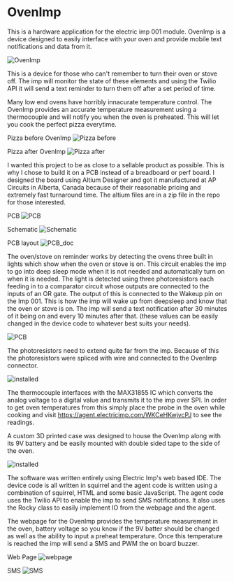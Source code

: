 # OvenImp
This is a hardware application for the electric imp 001 module. OvenImp is a device designed to easily interface with your oven and provide mobile text notifications and data from it.

![OvenImp](OvenImp.jpg)

This is a device for those who can't remember to turn their oven or stove off. The imp will monitor the state of these elements and using the Twilio API it will send a text reminder to turn them off after a set period of time. 

Many low end ovens have horribly innacurate temperature control. The OvenImp provides an accurate temperature measurement using a thermocouple and will notify you when the oven is preheated. This will let you cook the perfect pizza everytime.

Pizza before OvenImp
![Pizza before](pizza_before.JPG)

Pizza after OvenImp
![Pizza after](pizza_after.jpg)

I wanted this project to be as close to a sellable product as possible. This is why I chose to build it on a PCB instead of a breadboard or perf board. I designed the board using Altium Designer and got it manufactured at AP Circuits in Alberta, Canada because of their reasonable pricing and extremely fast turnaround time. The altium files are in a zip file in the repo for those interested.

PCB
![PCB](PCB.jpg)

Schematic
![Schematic](OvenImp_SCH.PNG)

PCB layout
![PCB_doc](OvenImp_PCB.PNG)

The oven/stove on reminder works by detecting the ovens three built in lights which show when the oven or stove is on. This circuit enables the imp to go into deep sleep mode when it is not needed and automatically turn on when it is needed. The light is detected using three photoresistors each feeding in to a comparator circuit whose outputs are connected to the inputs of an OR gate. The output of this is connected to the Wakeup pin on the Imp 001. This is how the imp will wake up from deepsleep and know that the oven or stove is on. The imp will send a text notification after 30 minutes of it being on and every 10 minutes after that. (these values can be easily changed in the device code to whatever best suits your needs).

![PCB](wakeup_circuit.PNG)

The photoresistors need to extend quite far from the imp. Because of this the photoresistors were spliced with wire and connected to the OvenImp connector.


![installed](imp_installed.jpg)

The thermocouple interfaces with the MAX31855 IC which converts the analog voltage to a digital value and transmits it to the imp over SPI. In order to get oven temperatures from this simply place the probe in the oven while cooking and visit https://agent.electricimp.com/WKCeHKwjvcPJ to see the readings.

A custom 3D printed case was designed to house the OvenImp along with its 9V battery and be easily mounted with double sided tape to the side of the oven.

![installed](on_oven.jpg)

The software was written entirely using Electric Imp's web based IDE. The device code is all written in squirrel and the agent code is written using a combination of squirrel, HTML and some basic JavaScript. The agent code uses the Twilio API to enable the imp to send SMS notifications. It also uses the Rocky class to easily implement IO from the webpage and the agent.

The webpage for the OvenImp provides the temperature measurement in the oven, battery voltage so you know if the 9V batter should be changed as well as the ability to input a preheat temperature. Once this temperature is reached the imp will send a SMS and PWM the on board buzzer.

Web Page
![webpage](webpage.png)

SMS
![SMS](text_notif.png)


